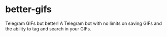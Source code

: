 # better-gifs
Telegram GIFs but better! A Telegram bot with no limits on saving GIFs and the ability to tag and search in your GIFs.
